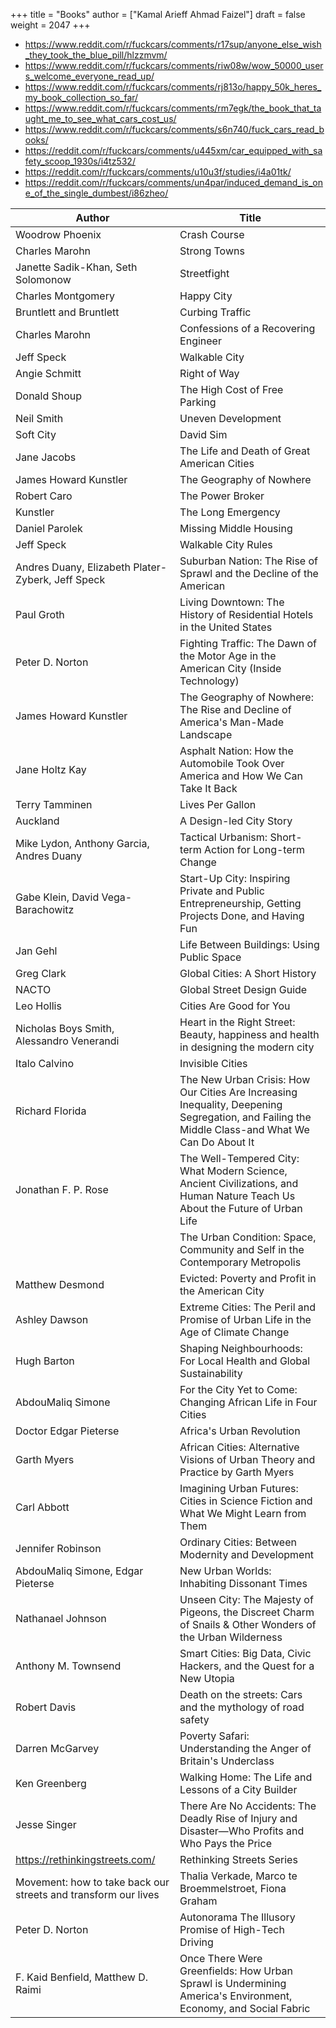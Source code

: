 +++
title = "Books"
author = ["Kamal Arieff Ahmad Faizel"]
draft = false
weight = 2047
+++

-   <https://www.reddit.com/r/fuckcars/comments/r17sup/anyone_else_wish_they_took_the_blue_pill/hlzzmvm/>
-   <https://www.reddit.com/r/fuckcars/comments/riw08w/wow_50000_users_welcome_everyone_read_up/>
-   <https://www.reddit.com/r/fuckcars/comments/rj813o/happy_50k_heres_my_book_collection_so_far/>
-   <https://www.reddit.com/r/fuckcars/comments/rm7egk/the_book_that_taught_me_to_see_what_cars_cost_us/>
-   <https://www.reddit.com/r/fuckcars/comments/s6n740/fuck_cars_read_books/>
-   <https://reddit.com/r/fuckcars/comments/u445xm/car_equipped_with_safety_scoop_1930s/i4tz532/>
-   <https://reddit.com/r/fuckcars/comments/u10u3f/studies/i4a01tk/>
-   <https://reddit.com/r/fuckcars/comments/un4par/induced_demand_is_one_of_the_single_dumbest/i86zheo/>

| Author                                                         | Title                                                                                                                                           |
|----------------------------------------------------------------|-------------------------------------------------------------------------------------------------------------------------------------------------|
| Woodrow Phoenix                                                | Crash Course                                                                                                                                    |
| Charles Marohn                                                 | Strong Towns                                                                                                                                    |
| Janette Sadik-Khan, Seth Solomonow                             | Streetfight                                                                                                                                     |
| Charles Montgomery                                             | Happy City                                                                                                                                      |
| Bruntlett and Bruntlett                                        | Curbing Traffic                                                                                                                                 |
| Charles Marohn                                                 | Confessions of a Recovering Engineer                                                                                                            |
| Jeff Speck                                                     | Walkable City                                                                                                                                   |
| Angie Schmitt                                                  | Right of Way                                                                                                                                    |
| Donald Shoup                                                   | The High Cost of Free Parking                                                                                                                   |
| Neil Smith                                                     | Uneven Development                                                                                                                              |
| Soft City                                                      | David Sim                                                                                                                                       |
| Jane Jacobs                                                    | The Life and Death of Great American Cities                                                                                                     |
| James Howard Kunstler                                          | The Geography of Nowhere                                                                                                                        |
| Robert Caro                                                    | The Power Broker                                                                                                                                |
| Kunstler                                                       | The Long Emergency                                                                                                                              |
| Daniel Parolek                                                 | Missing Middle Housing                                                                                                                          |
| Jeff Speck                                                     | Walkable City Rules                                                                                                                             |
| Andres Duany, Elizabeth Plater-Zyberk, Jeff Speck              | Suburban Nation: The Rise of Sprawl and the Decline of the American                                                                             |
| Paul Groth                                                     | Living Downtown: The History of Residential Hotels in the United States                                                                         |
| Peter D. Norton                                                | Fighting Traffic: The Dawn of the Motor Age in the American City (Inside Technology)                                                            |
| James Howard Kunstler                                          | The Geography of Nowhere: The Rise and Decline of America's Man-Made Landscape                                                                  |
| Jane Holtz Kay                                                 | Asphalt Nation: How the Automobile Took Over America and How We Can Take It Back                                                                |
| Terry Tamminen                                                 | Lives Per Gallon                                                                                                                                |
| Auckland                                                       | A Design-led City Story                                                                                                                         |
| Mike Lydon, Anthony Garcia, Andres Duany                       | Tactical Urbanism: Short-term Action for Long-term Change                                                                                       |
| Gabe Klein, David Vega-Barachowitz                             | Start-Up City: Inspiring Private and Public Entrepreneurship, Getting Projects Done, and Having Fun                                             |
| Jan Gehl                                                       | Life Between Buildings: Using Public Space                                                                                                      |
| Greg Clark                                                     | Global Cities: A Short History                                                                                                                  |
| NACTO                                                          | Global Street Design Guide                                                                                                                      |
| Leo Hollis                                                     | Cities Are Good for You                                                                                                                         |
| Nicholas Boys Smith, Alessandro Venerandi                      | Heart in the Right Street: Beauty, happiness and health in designing the modern city                                                            |
| Italo Calvino                                                  | Invisible Cities                                                                                                                                |
| Richard Florida                                                | The New Urban Crisis: How Our Cities Are Increasing Inequality, Deepening Segregation, and Failing the Middle Class-and What We Can Do About It |
| Jonathan F. P. Rose                                            | The Well-Tempered City: What Modern Science, Ancient Civilizations, and Human Nature Teach Us About the Future of Urban Life                    |
|                                                                | The Urban Condition: Space, Community and Self in the Contemporary Metropolis                                                                   |
| Matthew Desmond                                                | Evicted: Poverty and Profit in the American City                                                                                                |
| Ashley Dawson                                                  | Extreme Cities: The Peril and Promise of Urban Life in the Age of Climate Change                                                                |
| Hugh Barton                                                    | Shaping Neighbourhoods: For Local Health and Global Sustainability                                                                              |
| AbdouMaliq Simone                                              | For the City Yet to Come: Changing African Life in Four Cities                                                                                  |
| Doctor Edgar Pieterse                                          | Africa's Urban Revolution                                                                                                                       |
| Garth Myers                                                    | African Cities: Alternative Visions of Urban Theory and Practice by Garth Myers                                                                 |
| Carl Abbott                                                    | Imagining Urban Futures: Cities in Science Fiction and What We Might Learn from Them                                                            |
| Jennifer Robinson                                              | Ordinary Cities: Between Modernity and Development                                                                                              |
| AbdouMaliq Simone, Edgar Pieterse                              | New Urban Worlds: Inhabiting Dissonant Times                                                                                                    |
| Nathanael Johnson                                              | Unseen City: The Majesty of Pigeons, the Discreet Charm of Snails &amp; Other Wonders of the Urban Wilderness                                   |
| Anthony M. Townsend                                            | Smart Cities: Big Data, Civic Hackers, and the Quest for a New Utopia                                                                           |
| Robert Davis                                                   | Death on the streets: Cars and the mythology of road safety                                                                                     |
| Darren McGarvey                                                | Poverty Safari: Understanding the Anger of Britain's Underclass                                                                                 |
| Ken Greenberg                                                  | Walking Home: The Life and Lessons of a City Builder                                                                                            |
| Jesse Singer                                                   | There Are No Accidents: The Deadly Rise of Injury and Disaster―Who Profits and Who Pays the Price                                               |
| <https://rethinkingstreets.com/>                               | Rethinking Streets Series                                                                                                                       |
| Movement: how to take back our streets and transform our lives | Thalia Verkade, Marco te Broemmelstroet, Fiona Graham                                                                                           |
| Peter D. Norton                                                | Autonorama The Illusory Promise of High-Tech Driving                                                                                            |
| F. Kaid Benfield, Matthew D. Raimi                             | Once There Were Greenfields: How Urban Sprawl is Undermining America's Environment, Economy, and Social Fabric                                  |
